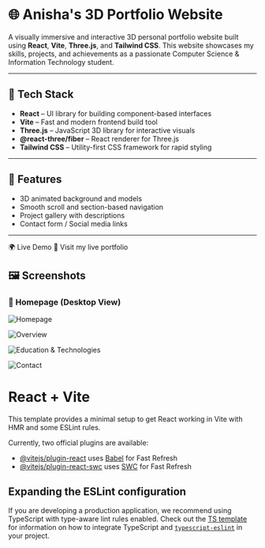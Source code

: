 # 🌐 Anisha's 3D Portfolio Website

A visually immersive and interactive 3D personal portfolio website built using **React**, **Vite**, **Three.js**, and **Tailwind CSS**. This website showcases my skills, projects, and achievements as a passionate Computer Science & Information Technology student.

---

## 🚀 Tech Stack

- **React** – UI library for building component-based interfaces
- **Vite** – Fast and modern frontend build tool
- **Three.js** – JavaScript 3D library for interactive visuals
- **@react-three/fiber** – React renderer for Three.js
- **Tailwind CSS** – Utility-first CSS framework for rapid styling

---

## 📸 Features

- 3D animated background and models
- Smooth scroll and section-based navigation
- Project gallery with descriptions
- Contact form / Social media links

---

🌍 Live Demo
🔗 Visit my live portfolio


## 🖼️ Screenshots

### 🔹 Homepage (Desktop View)
![Homepage](<img width="1884" height="819" alt="image" src="https://github.com/user-attachments/assets/c13fce18-5a5d-4fec-9437-443900b6ef53" />)

![Overview](<img width="1172" height="790" alt="image" src="https://github.com/user-attachments/assets/76f9aca5-6a65-4016-ae9c-c9f234d92bec" />)

![Education & Technologies](<img width="1039" height="801" alt="image" src="https://github.com/user-attachments/assets/5f243ad5-6501-48aa-810e-9a18d50d66c5" />)

![Contact](<img width="1192" height="813" alt="image" src="https://github.com/user-attachments/assets/75271fef-dc5f-4f95-a96b-a44c2869fee1" />)












# React + Vite

This template provides a minimal setup to get React working in Vite with HMR and some ESLint rules.

Currently, two official plugins are available:

- [@vitejs/plugin-react](https://github.com/vitejs/vite-plugin-react/blob/main/packages/plugin-react) uses [Babel](https://babeljs.io/) for Fast Refresh
- [@vitejs/plugin-react-swc](https://github.com/vitejs/vite-plugin-react/blob/main/packages/plugin-react-swc) uses [SWC](https://swc.rs/) for Fast Refresh

## Expanding the ESLint configuration

If you are developing a production application, we recommend using TypeScript with type-aware lint rules enabled. Check out the [TS template](https://github.com/vitejs/vite/tree/main/packages/create-vite/template-react-ts) for information on how to integrate TypeScript and [`typescript-eslint`](https://typescript-eslint.io) in your project.
